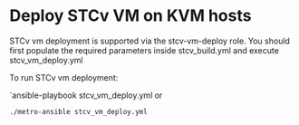 # Deploy STCv VM on KVM hosts

STCv vm deployment is supported via the stcv-vm-deploy role. You should first populate the required parameters inside stcv_build.yml and execute stcv_vm_deploy.yml


To run STCv vm deployment:

`ansible-playbook stcv_vm_deploy.yml
or

`./metro-ansible stcv_vm_deploy.yml`

